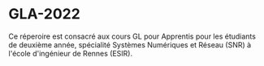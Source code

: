 # GLA-2022

Ce réperoire est consacré aux cours GL pour Apprentis pour les étudiants de deuxième année, spécialité Systèmes Numériques et Réseau (SNR) à l'école d'ingénieur de Rennes (ESIR).
